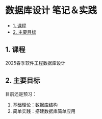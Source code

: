 # 数据库设计 笔记＆实践

- [1. 课程](#1-课程)
- [2. 主要目标](#2-主要目标)

## 1. 课程

2025春季软件工程数据库设计  

## 2. 主要目标

目前还是预习：  

1. 基础理论：数据库结构  
2. 简单实践：搭建数据库简单应用  
